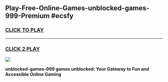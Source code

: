 
## Play-Free-Online-Games-unblocked-games-999-Premium #ecsfy
<h3>
<a href="https://premium.freeplayer.one?title=unblocked-games-999&ref=8M">CLICK TO PLAY</a></h3>
<hr>

<h3>
<a href="https://premium.freeplayer.one?title=unblocked-games-999&ref=8M">CLICK 2 PLAY</a>
  
</h3>

<a href="https://premium.freeplayer.one?title=unblocked-games-999&ref=8M"><img src="https://clearcache.store/games.png"></a>


**unblocked-games-999 games unblocked: Your Gateway to Fun and Accessible Online Gaming**
